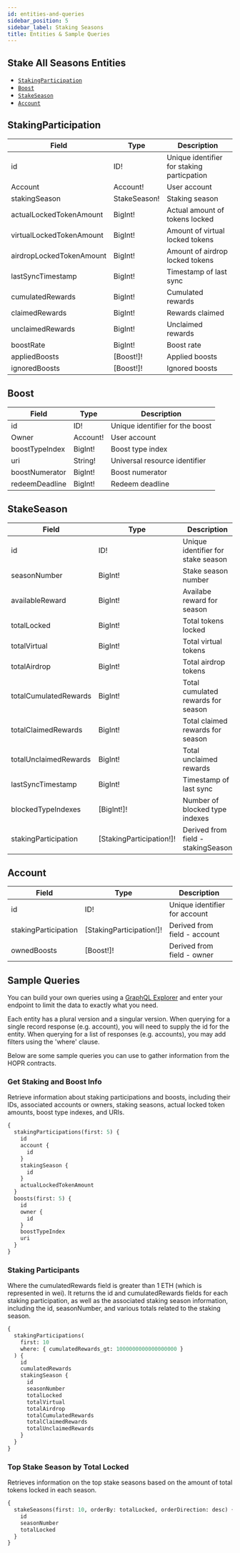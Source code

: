 ```yaml
---
id: entities-and-queries
sidebar_position: 5
sidebar_label: Staking Seasons
title: Entities & Sample Queries
---
```


## Stake All Seasons Entities

- [`StakingParticipation`](#stakingparticipation)
- [`Boost`](#boost)
- [`StakeSeason`](#stakeseason)
- [`Account`](#account)

## StakingParticipation

| Field                    | Type         | Description                                |
| ------------------------ | ------------ | ------------------------------------------ |
| id                       | ID!          | Unique identifier for staking particpation |
| Account                  | Account!     | User account                               |
| stakingSeason            | StakeSeason! | Staking season                             |
| actualLockedTokenAmount  | BigInt!      | Actual amount of tokens locked             |
| virtualLockedTokenAmount | BigInt!      | Amount of virtual locked tokens            |
| airdropLockedTokenAmount | BigInt!      | Amount of airdrop locked tokens            |
| lastSyncTimestamp        | BigInt!      | Timestamp of last sync                     |
| cumulatedRewards         | BigInt!      | Cumulated rewards                          |
| claimedRewards           | BigInt!      | Rewards claimed                            |
| unclaimedRewards         | BigInt!      | Unclaimed rewards                          |
| boostRate                | BigInt!      | Boost rate                                 |
| appliedBoosts            | [Boost!]!    | Applied boosts                             |
| ignoredBoosts            | [Boost!]!    | Ignored boosts                             |

## Boost

| Field          | Type     | Description                     |
| -------------- | -------- | ------------------------------- |
| id             | ID!      | Unique identifier for the boost |
| Owner          | Account! | User account                    |
| boostTypeIndex | BigInt!  | Boost type index                |
| uri            | String!  | Universal resource identifier   |
| boostNumerator | BigInt!  | Boost numerator                 |
| redeemDeadline | BigInt!  | Redeem deadline                 |

## StakeSeason

| Field                 | Type                     | Description                        |
| --------------------- | ------------------------ | ---------------------------------- |
| id                    | ID!                      | Unique identifier for stake season |
| seasonNumber          | BigInt!                  | Stake season number                |
| availableReward       | BigInt!                  | Availabe reward for season         |
| totalLocked           | BigInt!                  | Total tokens locked                |
| totalVirtual          | BigInt!                  | Total virtual tokens               |
| totalAirdrop          | BigInt!                  | Total airdrop tokens               |
| totalCumulatedRewards | BigInt!                  | Total cumulated rewards for season |
| totalClaimedRewards   | BigInt!                  | Total claimed rewards for season   |
| totalUnclaimedRewards | BigInt!                  | Total unclaimed rewards            |
| lastSyncTimestamp     | BigInt!                  | Timestamp of last sync             |
| blockedTypeIndexes    | [BigInt!]!               | Number of blocked type indexes     |
| stakingParticipation  | [StakingParticipation!]! | Derived from field - stakingSeason |

## Account

| Field                | Type                     | Description                   |
| -------------------- | ------------------------ | ----------------------------- |
| id                   | ID!                      | Unique identifier for account |
| stakingParticipation | [StakingParticipation!]! | Derived from field - account  |
| ownedBoosts          | [Boost!]!                | Derived from field - owner    |

## Sample Queries

You can build your own queries using a [GraphQL Explorer](https://graphiql-online.com/graphiql) and enter your endpoint to limit the data to exactly what you need.

Each entity has a plural version and a singular version. When querying for a single record response (e.g. account), you will need to supply the id for the entity. When querying for a list of responses (e.g. accounts), you may add filters using the 'where' clause.

Below are some sample queries you can use to gather information from the HOPR contracts.

### Get Staking and Boost Info

Retrieve information about staking participations and boosts, including their IDs, associated accounts or owners, staking seasons, actual locked token amounts, boost type indexes, and URIs.

```graphql
{
  stakingParticipations(first: 5) {
    id
    account {
      id
    }
    stakingSeason {
      id
    }
    actualLockedTokenAmount
  }
  boosts(first: 5) {
    id
    owner {
      id
    }
    boostTypeIndex
    uri
  }
}
```

### Staking Participants

Where the cumulatedRewards field is greater than 1 ETH (which is represented in wei). It returns the id and cumulatedRewards fields for each staking participation, as well as the associated staking season information, including the id, seasonNumber, and various totals related to the staking season.

```graphql
{
  stakingParticipations(
    first: 10
    where: { cumulatedRewards_gt: 1000000000000000000 }
  ) {
    id
    cumulatedRewards
    stakingSeason {
      id
      seasonNumber
      totalLocked
      totalVirtual
      totalAirdrop
      totalCumulatedRewards
      totalClaimedRewards
      totalUnclaimedRewards
    }
  }
}
```

### Top Stake Season by Total Locked

Retrieves information on the top stake seasons based on the amount of total tokens locked in each season.

```graphql
{
  stakeSeasons(first: 10, orderBy: totalLocked, orderDirection: desc) {
    id
    seasonNumber
    totalLocked
  }
}
```
